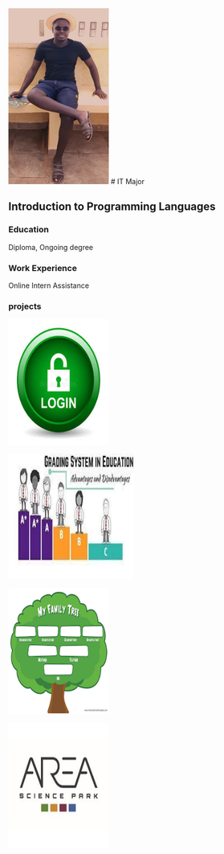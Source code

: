 
<img src="asset/202407.jpg" data-canonical-src="asset/202407.jpg" width="200" height="350" />
# IT Major

## Introduction to Programming Languages

### Education
Diploma, Ongoing degree

### Work Experience
Online Intern Assistance

### projects
 

[<img src="asset/login.jpg" data-canonical-src="asset/202407.jpg" width="200" height="250" />](asset/login/login.html)

[<img src="asset/Grading.jpg" data-canonical-src="asset/202407.jpg" width="250" height="250" />](https://www.programiz.com/online-compiler/665zhaMHtowqv)

[<img src="asset/Familytree.png" data-canonical-src="asset/202407.jpg" width="200" height="250"/>](asset/Familytree.swinb)


[<img src="asset/Area.jpg" data-canonical-src="asset/202407.jpg" width="200" height="250" />](asset/Shapearea.py)
